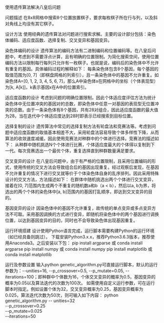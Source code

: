 使用遗传算法解决八皇后问题

问题描述
在8x8网格中搜索8个位置放置棋子，要求每枚棋子所在行与列，以及斜对角线上均没有其它棋子。

设计方法
使用经典的遗传算法对问题进行搜索求解。主要的设计部分包括：染色体编码、适应度函数、选择复制、交叉变异和基因变异。

染色体编码的设计
遗传算法的编码方法有二进制编码和位置编码等。在八皇后问题中，考虑到不需要浮点计算，且有明确的位置限制。为简化搜索空间，使用位置编码方法以限制每行每列只允许有一枚棋子。也就是说，编码后的染色体中不允许有重复的基因。具体编码过程的解释如下：
每条染色体包含8个基因，每个基因的取值范围为[0, 7]（即棋盘网格的列索引），且一条染色体中的基因不允许重复。如染色体A=[0, 1, 2, 3, 4, 5, 6, 7]，那么A中染色体x在网格中的坐标（个体表现型）为[k, A[k]]，k表示基因x在A中的位置索引。

适应度函数的设计
考虑到问题的明确位置限制，因此个体适应度评估方法为统计染色体中无位置冲突的基因对的总数，即染色体中任意一对基因的表现型无位置冲突的总数。由于一条染色体有8个基因，共有28对组合，因此适应度函数的最大值为28，当在迭代中个体适应度达到28时即表示已经搜索到目标位置。

选择复制的设计
遗传算法中常见的选择复制方法有轮盘法和竞赛法等。考虑到问题中适应度函数的取值基本相差不大，采用轮盘法容易导致个体多样性下降，从而算法的收敛速度减缓。因此使用竞赛法对种群中的个体进行选择。竞赛法的描述如下：
从种群中随机挑选N个个体进行比赛，个体适应度最大的个体得以复制到下一代。每次竞赛选出一个最优个体，重复选择直到种群数量满足要求。

交叉变异的设计
在八皇后问题中，由于有严格的位置限制，且采用位置编码的形式，使用传统的交叉方法会导致组合后的基因出现重复。经过观察后发现，在基因不允许重复的情况下进行交叉就等价于个体染色体自身的乱序排列。因此采用特殊设计的交叉方法，方法描述如下：
在群体中随机挑选出两个个体进行交叉变异，接着在[0, 7]范围内生成两个不重复的随机数a和b（a < b），然后以a, b为界，将选出的两个个体的染色体中[a, b]范围内的基因打乱顺序，即达到交叉变异的目的。

基因变异的设计
因染色体中的基因不允许重复，故传统的单点变异或多点变异方法不可取。采用基因调换的方式进行变异，即随机将染色体中的两个基因进行调换位置，以达到基因变异的目的，同时也不会导致染色体出现基因重复。

运行环境搭建
设计使用Python语言完成，运行脚本需要构建Python的运行环境（如已经具备则跳过）。
下载安装Python3.x.x，推荐Python3.6.3版本，推荐使用Anaconda3。之后安装以下包：
pip install argparse 或 conda install argparse
pip install numpy 或 conda install numpy
pip install matplotlib 或 conda install matplotlib

运行及参数设置
输入python genetic_algorithm.py可直接运行脚本，默认的运行参数为：--unities=16, --p_crossover=0.5, --p_mutate=0.05, --iterations=100；即种群中个体数为16，个体交叉变异的概率为0.5，基因变异的概率为0.05以及算法迭代的次数为100次。
如需使用自定义运行参数，可在运行脚本时指定。例如设置个体为32，交叉变异概率为0.25，基因变异概率为0.025，算法迭代次数为50次，则可输入如下内容：
python genetic_algorithm.py -- unities=32 \
--p_crossover=0.25 \
--p_mutate=0.025 \
--iterations=50

